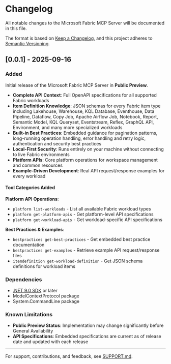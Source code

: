 # Changelog

All notable changes to the Microsoft Fabric MCP Server will be documented in this file.

The format is based on [Keep a Changelog](https://keepachangelog.com/en/1.0.0/),
and this project adheres to [Semantic Versioning](https://semver.org/spec/v2.0.0.html).


## [0.0.1] - 2025-09-16

### Added

Initial release of the Microsoft Fabric MCP Server in **Public Preview**.

- **Complete API Context**: Full OpenAPI specifications for all supported Fabric workloads
- **Item Definition Knowledge**: JSON schemas for every Fabric item type including Lakehouse, Warehouse, KQL Database, Eventhouse, Data Pipeline, Dataflow, Copy Job, Apache Airflow Job, Notebook, Report, Semantic Model, KQL Queryset, Eventstream, Reflex, GraphQL API, Environment, and many more specialized workloads
- **Built-in Best Practices**: Embedded guidance for pagination patterns, long-running operation handling, error handling and retry logic, authentication and security best practices
- **Local-First Security**: Runs entirely on your machine without connecting to live Fabric environments
- **Platform APIs**: Core platform operations for workspace management and common resources
- **Example-Driven Development**: Real API request/response examples for every workload

#### Tool Categories Added

**Platform API Operations**:
- `platform list-workloads` - List all available Fabric workload types
- `platform get-platform-apis` - Get platform-level API specifications  
- `platform get-workload-apis` - Get workload-specific API specifications

**Best Practices & Examples**:
- `bestpractices get-best-practices` - Get embedded best practice documentation
- `bestpractices get-examples` - Retrieve example API request/response files
- `itemdefinition get-workload-definition` - Get JSON schema definitions for workload items

### Dependencies

- [.NET 9.0 SDK](https://dotnet.microsoft.com/download/dotnet/9.0) or later
- ModelContextProtocol package
- System.CommandLine package

### Known Limitations

- **Public Preview Status**: Implementation may change significantly before General Availability
- **API Specifications**: Embedded specifications are current as of release date and updated with each release

---

For support, contributions, and feedback, see [SUPPORT.md](SUPPORT.md).